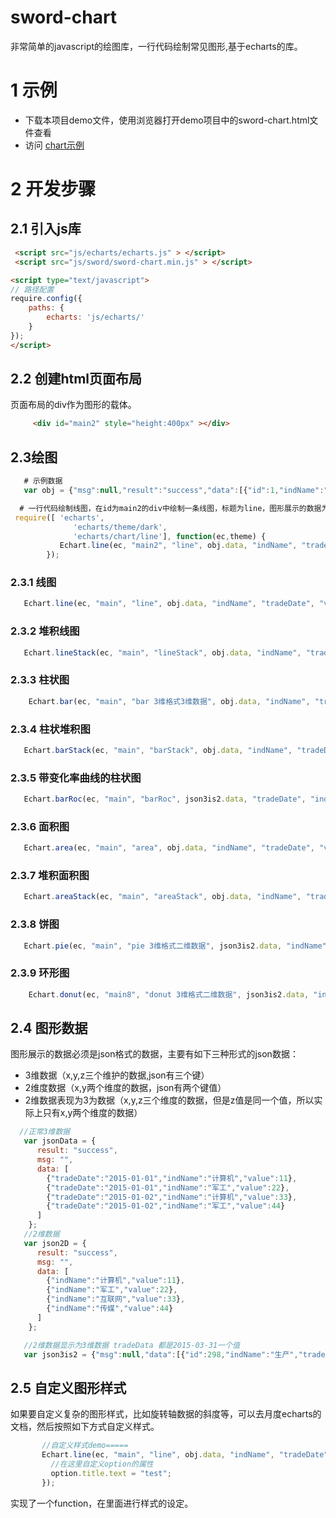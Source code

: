 # sword-chart
非常简单的javascript的绘图库，一行代码绘制常见图形,基于echarts的库。

# 1 示例
  * 下载本项目demo文件，使用浏览器打开demo项目中的sword-chart.html文件查看
  * 访问 [chart示例](http://www.chengn.com/sword-chart/demo.html)

# 2 开发步骤
## 2.1 引入js库
```html
 <script src="js/echarts/echarts.js" > </script>
 <script src="js/sword/sword-chart.min.js" > </script>

<script type="text/javascript">
// 路径配置
require.config({
    paths: {
        echarts: 'js/echarts/'
    }
});
</script>

```

## 2.2 创建html页面布局
  页面布局的div作为图形的载体。
```html
	 <div id="main2" style="height:400px" ></div>
```

## 2.3绘图
```js
   # 示例数据
   var obj = {"msg":null,"result":"success","data":[{"id":1,"indName":"三级传媒","value":1.00034815,"tradeDate":"2015-01-06"},{"value":0.89917462,"indName":"二级传媒","tradeDate":"2015-01-06","id":2},{"id":3,"indName":"传媒","value":10.00347625,"tradeDate":"2015-01-06"},{"id":4,"tradeDate":"2015-01-07","value":0.89906148,"indName":"三级传媒"},{"indName":"二级传媒","value":0.89948459,"id":5,"tradeDate":"2015-01-07"},{"indName":"传媒","value":8.63924241,"tradeDate":"2015-01-07","id":6},{"value":0.89944371,"id":7,"tradeDate":"2015-01-08","indName":"三级传媒"},{"value":1.00033518,"tradeDate":"2015-01-08","indName":"二级传媒","id":8},{"tradeDate":"2015-01-08","value":7.25668226,"id":9,"indName":"传媒"},{"tradeDate":"2015-01-06","value":0.89948264,"id":10,"indName":"三级军工"},{"indName":"二级军工","id":11,"tradeDate":"2015-01-06","value":1.00037711},{"id":12,"indName":"军工","tradeDate":"2015-01-06","value":0.89948325},{"id":13,"tradeDate":"2015-01-07","indName":"三级军工","value":0.89948968},{"indName":"二级军工","tradeDate":"2015-01-07","id":14,"value":1.00015308},{"indName":"军工","value":6.22684023,"tradeDate":"2015-01-07","id":15},{"id":16,"indName":"三级军工","tradeDate":"2015-01-08","value":0.89948335},{"id":17,"tradeDate":"2015-01-08","value":0.89948515,"indName":"二级军工"},{"indName":"军工","id":18,"tradeDate":"2015-01-08","value":0.89917096},{"tradeDate":"2015-01-06","indName":"三级传媒","value":1.00034815,"id":19},{"id":20,"value":0.89917462,"tradeDate":"2015-01-06","indName":"二级传媒"}]};

  # 一行代码绘制线图，在id为main2的div中绘制一条线图，标题为line，图形展示的数据为obj.data的数据,indName作为z轴，tradeDate作为x轴，value作为y轴，图形的主题使用theme（即theme/dart 黑色主题）
 require([ 'echarts', 
              'echarts/theme/dark',
              'echarts/chart/line'], function(ec,theme) {
		   Echart.line(ec, "main2", "line", obj.data, "indName", "tradeDate", "value",theme);
		});
```

### 2.3.1 线图
```js
   Echart.line(ec, "main", "line", obj.data, "indName", "tradeDate", "value",theme);
```

### 2.3.2 堆积线图
```js
   Echart.lineStack(ec, "main", "lineStack", obj.data, "indName", "tradeDate", "value",theme);
```

### 2.3.3 柱状图
```js
    Echart.bar(ec, "main", "bar 3维格式3维数据", obj.data, "indName", "tradeDate", "value",theme);
```

### 2.3.4 柱状堆积图
```js
   Echart.barStack(ec, "main", "barStack", obj.data, "indName", "tradeDate", "value",theme);
```

### 2.3.5 带变化率曲线的柱状图
```js
   Echart.barRoc(ec, "main", "barRoc", json3is2.data, "tradeDate", "indName", "value",theme);
```

### 2.3.6 面积图
```js
   Echart.area(ec, "main", "area", obj.data, "indName", "tradeDate", "value",theme);
```

### 2.3.7 堆积面积图
```js
   Echart.areaStack(ec, "main", "areaStack", obj.data, "indName", "tradeDate", "value",theme);
```

### 2.3.8 饼图
```js
   Echart.pie(ec, "main", "pie 3维格式二维数据", json3is2.data, "indName", "value",theme);
```

### 2.3.9 环形图
```js
    Echart.donut(ec, "main8", "donut 3维格式二维数据", json3is2.data, "indName", "value",theme);
```

## 2.4 图形数据

图形展示的数据必须是json格式的数据，主要有如下三种形式的json数据：
* 3维数据（x,y,z三个维护的数据,json有三个键）
* 2维度数据（x,y两个维度的数据，json有两个键值）
* 2维数据表现为3为数据（x,y,z三个维度的数据，但是z值是同一个值，所以实际上只有x,y两个维度的数据）

```js
  //正常3维数据
   var jsonData = {
      result: "success",
      msg: "",
      data: [
        {"tradeDate":"2015-01-01","indName":"计算机","value":11},
        {"tradeDate":"2015-01-01","indName":"军工","value":22},
        {"tradeDate":"2015-01-02","indName":"计算机","value":33},
        {"tradeDate":"2015-01-02","indName":"军工","value":44}
      ]
    };
   //2维数据
   var json2D = {
      result: "success",
      msg: "",
      data: [
        {"indName":"计算机","value":11},
        {"indName":"军工","value":22},
        {"indName":"互联网","value":33},
        {"indName":"传媒","value":44}
      ]
    };

   //2维数据显示为3维数据 tradeData 都是2015-03-31一个值
   var json3is2 = {"msg":null,"data":[{"id":298,"indName":"生产","tradeDate":"2015-03-31","value":1.3},{"value":1.6,"id":315,"indName":"三级材料","tradeDate":"2015-03-31"},{"indName":"材料","tradeDate":"2015-03-31","value":1.20129188,"id":313},{"value":1.00133486,"indName":"医药","id":316,"tradeDate":"2015-03-31"},{"id":304,"indName":"综合","tradeDate":"2015-03-31","value":1.50198934},{"indName":"二级能源","tradeDate":"2015-03-31","id":311,"value":1.00271547},{"tradeDate":"2015-03-31","id":309,"value":1.00274985,"indName":"三级医疗"},{"id":301,"tradeDate":"2015-03-31","value":1.00466772,"indName":"制造"},{"indName":"二级材料","id":314,"value":1.00485362,"tradeDate":"2015-03-31"},{"value":1.00552668,"id":321,"indName":"三级化工","tradeDate":"2015-03-31"}],"result":"success"}

```


## 2.5 自定义图形样式
如果要自定义复杂的图形样式，比如旋转轴数据的斜度等，可以去月度echarts的文档，然后按照如下方式自定义样式。
```js
       //自定义样式demo=====
       Echart.line(ec, "main", "line", obj.data, "indName", "tradeDate", "value",theme,function(option){
         //在这里自定义option的属性
         option.title.text = "test";
       });
```

实现了一个function，在里面进行样式的设定。

